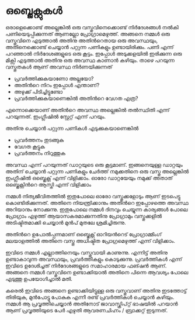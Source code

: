 # ഒബ്ജെക്റ്റുകൾ

ഒരാളെക്കൊണ്ട്  അല്ലെങ്കില്‍ ഒരു വസ്തുവിനെക്കൊണ്ട് നിര്‍ദേശങ്ങള്‍ നല്‍കി പണിയെടുപ്പിക്കുന്നത് ആണല്ലോ പ്രോഗ്രാമെഴുത്ത്. അങ്ങനെ നമ്മള്‍ ഒരു വസ്തുവിനെ എടുത്താല്‍ അതിനു അതിന്‍റെതായ ഒരു അവസ്ഥയും, അതിനെക്കൊണ്ട് ചെയ്യാന്‍ പറ്റുന്ന പണികളും ഉണ്ടായിരിക്കും. പണി എന്ന് പറഞ്ഞാല്‍ നിര്‍ദേശങ്ങളുടെ ഒരു കൂട്ടം.
ഇപ്പോള്‍ അടുക്കളയില്‍ ഇരിക്കുന്ന ഒരു മിക്സി എടുത്താല്‍ അതിനു ഒരു അവസ്ഥ  കാണാന്‍ കഴിയും. താഴെ പറയുന്ന വസ്തുതകള്‍ ആണ് അവസ്ഥ നിര്‍ണയിക്കുന്നത്
  
 - പ്രവര്‍ത്തിക്കുകയാണോ അല്ലയോ?
 - അതിന്‍റെ നിറം ഇപ്പോള്‍ എന്താണ്?
 - അഴുക്ക് പിടിച്ചിട്ടുണ്ടോ
 - പ്രവര്‍ത്തിക്കുകയാണെങ്കില്‍ അതിന്‍റെ വേഗത എത്ര? 

എന്നൊക്കെയാണ് അതിന്‍റെ അവസ്ഥ അല്ലെങ്കില്‍ തല്‍സ്ഥിതി എന്ന് പറയുന്നത്. ഇംഗ്ലീഷില്‍ സ്റ്റേറ്റ് എന്ന് പറയും.

അതിനു ചെയ്യാന്‍ പറ്റുന്ന പണികള്‍ എടുക്കുകയാണെങ്കില്‍

 - പ്രവര്‍ത്തനം തുടങ്ങുക
 - വേഗത കൂട്ടുക
 - പ്രവര്‍ത്തനം നിറുത്തുക     

അവസ്ഥ എന്ന് പറയുന്നത് ഡാറ്റയുടെ ഒരു കൂട്ടമാണ്. ഇങ്ങനെയുള്ള ഡാറ്റയും അതിന് ചെയ്യാന്‍ പറ്റുന്ന പണികളും ചേര്‍ത്ത് നമുക്കതിനെ 
ഒരു വസ്തു അല്ലെങ്കില്‍ ഇംഗ്ലീഷില്‍ ഒബ്ജെക്റ്റ് എന്ന് വിളിക്കാം.
ഓരോ ഡാറ്റയേയും നമുക്ക് അതാത് ഒബ്ജെക്റ്റിന്‍റെ ആസ്തി എന്ന് വിളിക്കാം

നമ്മള്‍ നിത്യജീവിതത്തില്‍ ഇതുപോലെ ഓരോ വസ്തുക്കളോടും ആണ് ഇടപെട്ടു കൊണ്ടിരിക്കുന്നത്. അതിനെ നിയന്ത്രിക്കാനും അതിന്‍റെ ഇപ്പോഴത്തെ അവസ്ഥ അറിയാനും നോക്കുന്നു.
ഇതുപോലെ നമ്മള്‍ ദിനവും ചെയ്യുന്ന കാര്യങ്ങള്‍ പോലെ പ്രോഗ്രാം എഴുത്ത് ആയാസകരമാക്കുന്നതിനു പ്രോഗ്രാമും വസ്തുക്കളില്‍ അടിഷ്ടിതമാക്കി ചെയ്യാന്‍ മുന്‍പ് മുതലേ ശ്രമിച്ചിരുന്നു.

അതിന്‍റെ ഉപോല്‍പ്പന്നമാണ് ഒബ്ജെക്റ്റ് ഓറിയന്‍റെട് പ്രോഗ്രാമ്മിംഗ് മലയാളത്തില്‍ അതിനെ വസ്തു അധിഷ്ടിത പ്രോഗ്രമെഴുത്ത് എന്ന് വിളിക്കാം.

ഇവിടെ നമ്മള്‍ എല്ലാത്തിനെയും വസ്തുവായി കാണുന്നു. എന്നിട്ട് അതിനു ഉണ്ടാകാവുന്ന അവസ്ഥയും, പ്രവര്‍ത്തികളും കൊടുക്കുന്നു. പ്രവര്‍ത്തികള്‍ എന്ന് ഇവിടെ ഉദേശിച്ചത് നിര്‍ദേശങ്ങളുടെ സമാഹാരമായ ഫങ്ഷന്‍ ആണ്. അങ്ങനെ നമ്മള്‍ വസ്തുവിനെ ഉണ്ടാക്കിയാല്‍ അതിനെ പിന്നെ ആവശ്യം പോലെ എടുത്തു ഉപയോഗിച്ചാല്‍ മതി.

കരെല്‍ ഇവിടെ അങ്ങനെ ഉണ്ടാക്കിയിട്ടുള്ള ഒരു വസ്തുവാണ് അതിനു ഇടത്തോട്ട് തിരിയുക, മുന്‍പോട്ടു പോകുക എന്നീ രണ്ട് പ്രവര്‍ത്തികള്‍ ചെയ്യാന്‍ കഴിയും. നമ്മള്‍ ആ പ്രവൃത്തിചെയ്യാന്‍ അതിനോട് ജാവാസ്ക്രിപ്റ്റ് ഭാഷയില്‍ പറയാന്‍ ആണ് പ്രവൃത്തിയുടെ പേര്‍ എഴുതി ആവരണചിഹ്നം / ബ്രാക്കറ്റ് ഇടുന്നത്.
